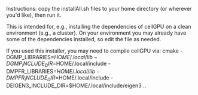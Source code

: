 Instructions: copy the installAll.sh files to your home directory (or wherever you'd like), then run it.

This is intended for, e.g., installing the dependencies of cellGPU on a clean environment (e.g., a cluster). On your environment you may already have some of the dependencies installed, so edit the file as needed.

If you used this installer, you may need to compile cellGPU via:
 cmake -DGMP_LIBRARIES=$HOME/.local/lib -DGMP_INCLUDE_DIR=$HOME/.local/include -DMPFR_LIBRARIES=$HOME/.local/lib -DMPFR_INCLUDE_DIR=$HOME/.local/include -DEIGEN3_INCLUDE_DIR=$HOME/.local/include/eigen3 .. 
